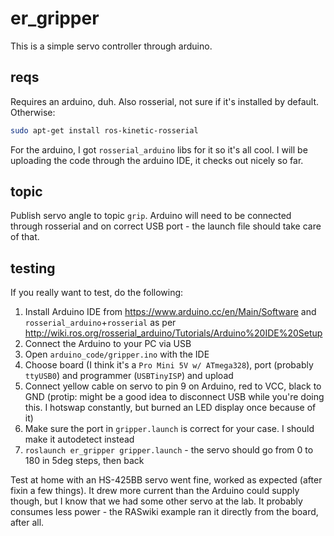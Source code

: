 # er_gripper
This is a simple servo controller through arduino.

## reqs
Requires an arduino, duh. Also rosserial, not sure if it's installed by default. Otherwise:
```bash
sudo apt-get install ros-kinetic-rosserial
```

For the arduino, I got `rosserial_arduino` libs for it so it's all cool. I will be uploading the code through the arduino IDE, it checks out nicely so far.

## topic
Publish servo angle to topic `grip`.
Arduino will need to be connected through rosserial and on correct USB port - the launch file should take care of that.

## testing
If you really want to test, do the following:
1. Install Arduino IDE from https://www.arduino.cc/en/Main/Software and `rosserial_arduino`+`rosserial` as per http://wiki.ros.org/rosserial_arduino/Tutorials/Arduino%20IDE%20Setup
2. Connect the Arduino to your PC via USB
3. Open `arduino_code/gripper.ino` with the IDE
4. Choose board (I think it's a `Pro Mini 5V w/ ATmega328`), port (probably `ttyUSB0`) and programmer (`USBTinyISP`) and upload
5. Connect yellow cable on servo to pin 9 on Arduino, red to VCC, black to GND (protip: might be a good idea to disconnect USB while you're doing this. I hotswap constantly, but burned an LED display once because of it)
6. Make sure the port in `gripper.launch` is correct for your case. I should make it autodetect instead
6. `roslaunch er_gripper gripper.launch` - the servo should go from 0 to 180 in 5deg steps, then back

Test at home with an HS-425BB servo went fine, worked as expected (after fixin a few things). It drew more current than the Arduino could supply though, but I know that we had some other servo at the lab. It probably consumes less power - the RASwiki example ran it directly from the board, after all.
